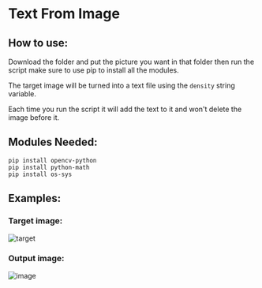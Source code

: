 # Text From Image

## How to use:

Download the folder and put the picture you want in that folder then run the script make sure to use pip to install all the modules.

The target image will be turned into a text file using the ```density``` string variable.

Each time you run the script it will add the text to it and won't delete the image before it.

## Modules Needed: 

```
pip install opencv-python
pip install python-math
pip install os-sys
```
## Examples:


### Target image:

![target](https://user-images.githubusercontent.com/95291720/157925027-c4859f68-371e-4cfa-8503-559f2dc1a8b2.jpg)

### Output image:

![image](https://user-images.githubusercontent.com/95291720/157925156-b5616ec0-1e83-42d3-89a0-e41496b13400.png)
